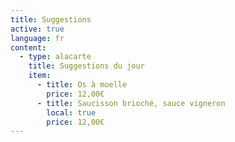 ```yaml
---
title: Suggestions
active: true
language: fr
content:
  - type: alacarte
    title: Suggestions du jour
    item:
      - title: Os à moelle
        price: 12,00€
      - title: Saucisson brioché, sauce vigneron
        local: true
        price: 12,00€
---
```

